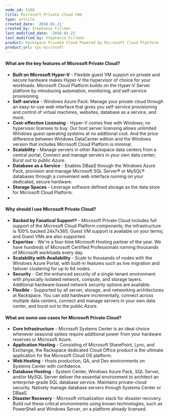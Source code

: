 ```yaml
---
node_id: 5188
title: Microsoft Private Cloud FAQ
type: article
created_date: '2016-01-21'
created_by: Stephanie Fillmon
last_modified_date: '2016-01-21'
last_modified_by: Stephanie Fillmon
product: Rackspace Private Cloud Powered by Microsoft Cloud Platform
product_url: rpc-microsoft
---
```


#### What are the key features of Microsoft Private Cloud?

-   **Built on Microsoft Hyper-V** - Flexible guest VM support on
    private and secure hardware makes Hyper-V the hypervisor of choice
    for your workloads. Microsoft Cloud Platform builds on the Hyper-V
    Server platform by introducing automation, monitoring, and
    self-service provisioning.
-   **Self-service** - Windows Azure Pack: Manage your private cloud
    through an easy-to-use web interface that gives you self-service
    provisioning and control of virtual machines, websites, database as
    a service, and more.
-   **Cost-effective Licensing** - Hyper-V comes free with Windows; no
    hypervisor licenses to buy. Our host server licensing allows
    unlimited Windows guest operating systems at no additional cost. And
    the price difference between Windows DataCenter edition and the
    Windows version that includes Microsoft Cloud Platform is minimal.
-   **Scalability** - Manage servers in other Rackspace data centers
    from a central portal; Connect and manage servers in your own data
    center; Burst out to public Azure.
-   **Database as a Service** - Enables DBaaS through the Windows Azure
    Pack, provision and manage Microsoft SQL Server&reg; or MySQL&reg; databases
    through a convenient web interface running on your dedicated,
    secure hardware.
-   **Storage Spaces** - Leverage software defined storage as the data
    store for Microsoft Cloud Platform.
-

#### Why should I use Microsoft Private Cloud?

-   **Backed by Fanatical Support&reg;** - Microsoft Private Cloud includes
    full support of the Microsoft Cloud Platform components; the
    infrastructure is 100% backed 24x7x365; Guest VM support is
    available on your terms; and Guest VMs are also supported.
-   **Expertise** - We're a four-time Microsoft Hosting partner of
    the year. We have hundreds of Microsoft Certified Professionals
    running thousands of Microsoft workloads every day.
-   **Scalability with Availability** - Scale to thousands of nodes with
    the Windows Azure Portal, with built-in features such as live
    migration and failover clustering for up to 64 nodes.
-   **Security** - Get the enhanced security of a single-tenant
    environment with physically isolated network, compute, and
    storage layers. Additional hardware-based network security options
    are available.
-   **Flexible** - Supported by all server, storage, and networking
    architectures at Rackspace. You can add hardware incrementally,
    connect across multiple data centers, connect and manage servers in
    your own data center, and burst out to the public Azure.

#### What are some use cases for Microsoft Private Cloud?

-   **Core Infrastructure** - Microsoft Systems Center is an ideal
    choice whenever seasonal spikes require additional power from your
    hardware reserves or Microsoft Azure.
-   **Application Hosting** - Consisting of Microsoft SharePoint, Lync,
    and Exchange, the Rackspace dedicated Cloud Office product is the
    ultimate application for the Microsoft Cloud OS platform.
-   **Web Hosting** - Hosts production, QA, and Dev environments on
    Systems Center with confidence.
-   **Database Hosting** - System Center, Windows Azure Pack, SQL
    Server, and/or MySQL Server deliver the essential environment to
    architect an enterprise-grade SQL database service. Maintains
    private-cloud security. Natively manage database servers through
    Systems Center or DBaaS.
-   **Disaster Recovery** - Microsoft virtualization stack for
    disaster recovery. Build out these critical environments using known
    technologies, such as PowerShell and Windows Server, on a platform
    already licensed.


